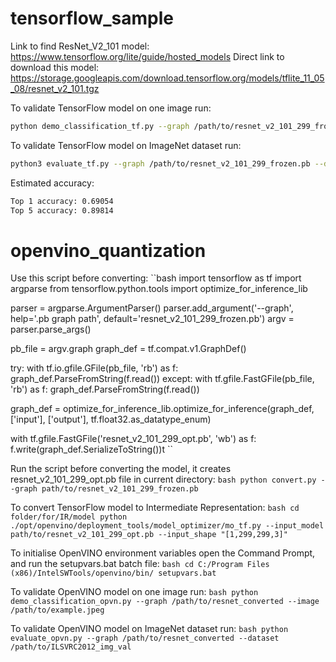 # tensorflow_sample

Link to find ResNet_V2_101 model:
https://www.tensorflow.org/lite/guide/hosted_models
Direct link to download this model:
https://storage.googleapis.com/download.tensorflow.org/models/tflite_11_05_08/resnet_v2_101.tgz

To validate TensorFlow model on one image run:
```bash
python demo_classification_tf.py --graph /path/to/resnet_v2_101_299_frozen.pb --image /path/to/example.jpeg
```

To validate TensorFlow model on ImageNet dataset run:
```bash
python3 evaluate_tf.py --graph /path/to/resnet_v2_101_299_frozen.pb --dataset /path/to/ILSVRC2012_img_val
```
Estimated accuracy:
```bash
Top 1 accuracy: 0.69054
Top 5 accuracy: 0.89814
```

# openvino_quantization

Use this script before converting:
``bash
import tensorflow as tf
import argparse
from tensorflow.python.tools import optimize_for_inference_lib

parser = argparse.ArgumentParser()
parser.add_argument('--graph', help='.pb graph path', default='resnet_v2_101_299_frozen.pb')
argv = parser.parse_args()

pb_file = argv.graph
graph_def = tf.compat.v1.GraphDef()

try:
    with tf.io.gfile.GFile(pb_file, 'rb') as f:
        graph_def.ParseFromString(f.read())
except:
    with tf.gfile.FastGFile(pb_file, 'rb') as f:
        graph_def.ParseFromString(f.read())

graph_def = optimize_for_inference_lib.optimize_for_inference(graph_def, ['input'], ['output'], tf.float32.as_datatype_enum)

with tf.gfile.FastGFile('resnet_v2_101_299_opt.pb', 'wb') as f:
   f.write(graph_def.SerializeToString())t
``

Run the script before converting the model, it creates resnet_v2_101_299_opt.pb file in current directory:
``bash
python convert.py --graph path/to/resnet_v2_101_299_frozen.pb
``

To convert TensorFlow model to Intermediate Representation:
``bash
cd folder/for/IR/model
python ./opt/openvino/deployment_tools/model_optimizer/mo_tf.py --input_model path/to/resnet_v2_101_299_opt.pb --input_shape "[1,299,299,3]"
``

To initialise OpenVINO environment variables open the Command Prompt, and run the setupvars.bat batch file:
``bash
cd C:/Program Files (x86)/IntelSWTools/openvino/bin/
setupvars.bat
``

To validate OpenVINO model on one image run:
``bash
python demo_classification_opvn.py --graph /path/to/resnet_converted --image /path/to/example.jpeg
``

To validate OpenVINO model on ImageNet dataset run:
``bash
python evaluate_opvn.py --graph /path/to/resnet_converted --dataset /path/to/ILSVRC2012_img_val
``
